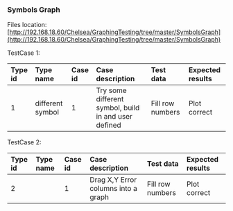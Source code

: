 ### Symbols Graph

Files location:[http://192.168.18.60/Chelsea/GraphingTesting/tree/master/SymbolsGraph](http://192.168.18.60/Chelsea/GraphingTesting/tree/master/SymbolsGraph)

TestCase 1:

| Type id | Type name | Case id | Case description | Test data | Expected results |
| :--- | :--- | :--- | :--- | :--- | :--- |
| 1 | different symbol | 1 | Try some different symbol, build in and user defined | Fill row numbers | Plot correct |

TestCase 2:

| Type id | Type name | Case id | Case description | Test data | Expected results |
| :--- | :--- | :--- | :--- | :--- | :--- |
| 2 |  | 1 | Drag X,Y Error columns into a graph  | Fill row numbers | Plot correct |



